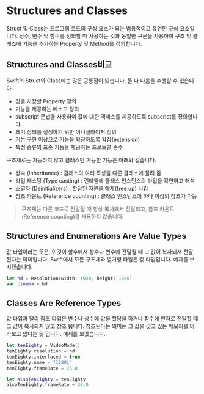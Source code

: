 # Structures and Classes

Struct 및 Class는 프로그램 코드의 구성 요소가 되는 범용적이고 유연한 구성 요소입니다. 상수, 변수 및 함수를 정의할 때 사용하는 것과 동일한 구문을 사용하여 구조 및 클래스에 기능을 추가하는 Property 및 Method를 정의합니다.

## Structures and Classes비교
Swift의 Struct와 Class에는 많은 공통점이 있습니다. 둘 다 다음을 수행할 수 있습니다.
* 값을 저장할 Property 정의
* 기능을 제공하는 메소드 정의
* subscript 문법을 사용하여 값에 대한 액세스를 제공하도록 subscript를 정의합니다.
* 초기 상태를 설정하기 위한 이니셜라이저 정의
* 기본 구현 이상으로 기능을 확장하도록 확장(extension)
* 특정 종류의 표준 기능을 제공하는 프로토콜 준수

구조체로는 가능하지 않고 클래스만 가능한 기능은 아래와 같습니다.
* 상속 (Inheritance) : 클래스의 여러 특성을 다른 클래스에 물려 줌
* 타입 캐스팅 (Type casting) : 런타임에 클래스 인스턴스의 타입을 확인하고 해석
* 소멸자 (Deinitializers) : 할당된 자원을 해제(free up) 시킴
* 참조 카운트 (Reference counting) : 클래스 인스턴스에 하나 이상의 참조가 가능

> 구조체는 다른 코드로 전달될 때 항상 복사돼서 전달되고, 참조 카운트(Reference counting)를 사용하지 않습니다.

## Structures and Enumerations Are Value Types

값 타입이라는 뜻은, 이것이 함수에서 상수나 변수에 전달될 때 그 값이 복사되서 전달 된다는 의미입니다. Swift에서 모든 구조체와 열거형 타입은 값 타입입니다. 예제를 보시겠습니다.

```Swift
let hd = Resolution(width: 1920, height: 1080)
var cinema = hd
```

## Classes Are Reference Types
값 타입과 달리 참조 타입은 변수나 상수에 값을 할당을 하거나 함수에 인자로 전달할 때 그 값이 복사되지 않고 참조 됩니다. 참조된다는 의미는 그 값을 갖고 있는 메모리를 바라보고 있다는 뜻 입니다. 예제를 보겠습니다.

```Swift
let tenEighty = VideoMode()
tenEighty.resolution = hd
tenEighty.interlaced = true
tenEighty.name = "1080i"
tenEighty.frameRate = 25.0

let alsoTenEighty = tenEighty
alsoTenEighty.frameRate = 30.0
```